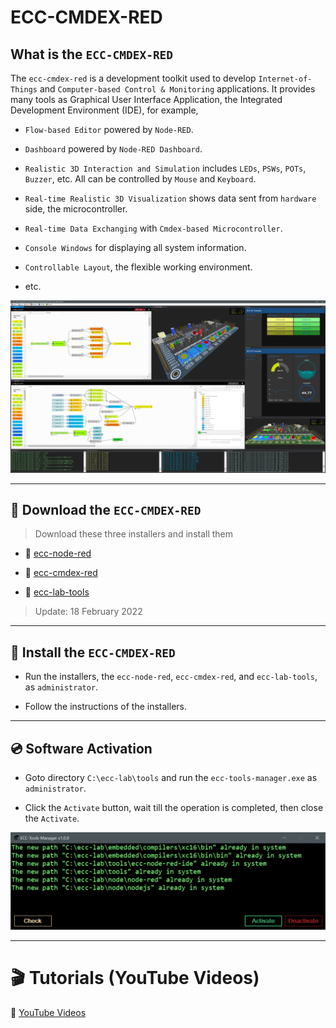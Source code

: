 # ECC-CMDEX-RED

## What is the `ECC-CMDEX-RED`

The `ecc-cmdex-red` is a development toolkit used to develop `Internet-of-Things` and `Computer-based Control & Monitoring` applications. It provides many tools as Graphical User Interface Application, the Integrated Development Environment (IDE), for example,

- `Flow-based Editor` powered by `Node-RED`.

- `Dashboard` powered by `Node-RED Dashboard`.

- `Realistic 3D Interaction and Simulation` includes `LEDs`, `PSWs`, `POTs`, `Buzzer`, etc. All can be controlled by `Mouse` and `Keyboard`.

- `Real-time Realistic 3D Visualization` shows data sent from `hardware` side, the microcontroller.

- `Real-time Data Exchanging` with `Cmdex-based Microcontroller`.

- `Console Windows` for displaying all system information.

- `Controllable Layout`, the flexible working environment.

- etc.

![](./images/ide.png)

---

## :open_file_folder: Download the `ECC-CMDEX-RED`

>Download these three installers and install them

- :floppy_disk: [ecc-node-red](https://drive.google.com/file/d/1oaxWeGhQrhDxabsukegIremWuz2cVIU1/view?usp=sharing)

- :floppy_disk: [ecc-cmdex-red](https://drive.google.com/file/d/1uGBCAHHluZPn7d7LmAdQOVay2om5ELks/view?usp=sharing)
  
- :floppy_disk: [ecc-lab-tools](https://drive.google.com/file/d/1ua2V8_DXyO1gwbfTRWcyRmY8oQZDfgJG/view?usp=sharing)

> Update: 18 February 2022
---

## :floppy_disk: Install the `ECC-CMDEX-RED`

- Run the installers, the `ecc-node-red`, `ecc-cmdex-red`, and `ecc-lab-tools`, as `administrator`.

- Follow the instructions of the installers.

---

## :cd: Software Activation

- Goto directory `C:\ecc-lab\tools` and run the `ecc-tools-manager.exe` as `administrator`.

- Click the `Activate` button, wait till the operation is completed, then close the `Activate`.
  
![](./images/activator.png)

---

# :clapper: Tutorials (YouTube Videos)

:movie_camera: [YouTube Videos](https://www.youtube.com/playlist?list=PLBPFpqyTjzeW4XQpMCFQiOmvrtYOh-2IH)

